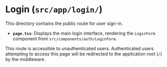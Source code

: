 # Login (`src/app/login/`)

This directory contains the public route for user sign-in.

- **`page.tsx`**: Displays the main login interface, rendering the `LoginForm` component from `src/components/auth/LoginForm`.

This route is accessible to unauthenticated users. Authenticated users attempting to access this page will be redirected to the application root (`/`) by the middleware. 